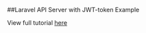 ##Laravel API Server with JWT-token Example

View full tutorial [here](http://blog.nedex.io/create-an-api-server-for-mobile-apps-using-laravel-5-1/)